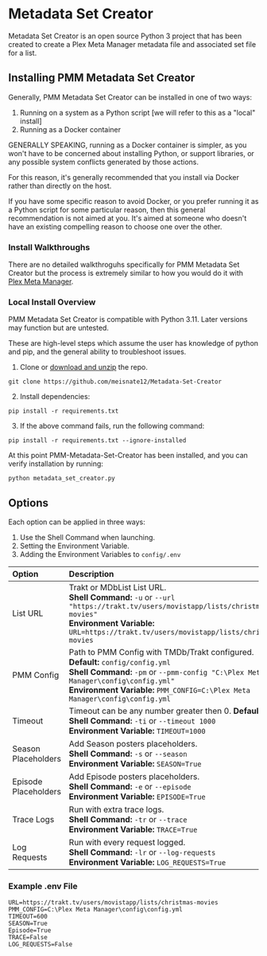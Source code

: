 # Metadata Set Creator

Metadata Set Creator is an open source Python 3 project that has been created to create a Plex Meta Manager metadata file and associated set file for a list.

## Installing PMM Metadata Set Creator

Generally, PMM Metadata Set Creator can be installed in one of two ways:

1. Running on a system as a Python script [we will refer to this as a "local" install]
2. Running as a Docker container

GENERALLY SPEAKING, running as a Docker container is simpler, as you won't have to be concerned about installing Python, or support libraries, or any possible system conflicts generated by those actions.

For this reason, it's generally recommended that you install via Docker rather than directly on the host.

If you have some specific reason to avoid Docker, or you prefer running it as a Python script for some particular reason, then this general recommendation is not aimed at you.  It's aimed at someone who doesn't have an existing compelling reason to choose one over the other.

### Install Walkthroughs

There are no detailed walkthroguhs specifically for PMM Metadata Set Creator but the process is extremely similar to how you would do it with [Plex Meta Manager](https://metamanager.wiki/en/latest/home/installation.html#install-walkthroughs).

### Local Install Overview

PMM Metadata Set Creator is compatible with Python 3.11. Later versions may function but are untested.

These are high-level steps which assume the user has knowledge of python and pip, and the general ability to troubleshoot issues. 

1. Clone or [download and unzip](https://github.com/meisnate12/PMM-Metadata-Set-Creator/archive/refs/heads/master.zip) the repo.

```shell
git clone https://github.com/meisnate12/Metadata-Set-Creator
```
2. Install dependencies:

```shell
pip install -r requirements.txt
```

3. If the above command fails, run the following command:

```shell
pip install -r requirements.txt --ignore-installed
```

At this point PMM-Metadata-Set-Creator has been installed, and you can verify installation by running:

```shell
python metadata_set_creator.py
```

## Options

Each option can be applied in three ways:

1. Use the Shell Command when launching.
2. Setting the Environment Variable.
3. Adding the Environment Variables to `config/.env` 

| Option               | Description                                                                                                                                                                                                                                             | Required |
|:---------------------|:--------------------------------------------------------------------------------------------------------------------------------------------------------------------------------------------------------------------------------------------------------|:--------:|
| List URL             | Trakt or MDbList List URL. <br>**Shell Command:** `-u` or `--url "https://trakt.tv/users/movistapp/lists/christmas-movies"` <br>**Environment Variable:** `URL=https://trakt.tv/users/movistapp/lists/christmas-movies`                                 | &#9989;  |
| PMM Config           | Path to PMM Config with TMDb/Trakt configured. **Default:** `config/config.yml`<br>**Shell Command:** `-pm` or `--pmm-config "C:\Plex Meta Manager\config\config.yml"`<br>**Environment Variable:** `PMM_CONFIG=C:\Plex Meta Manager\config\config.yml` | &#10060; |
| Timeout              | Timeout can be any number greater then 0. **Default:** `600`<br>**Shell Command:** `-ti` or `--timeout 1000`<br>**Environment Variable:** `TIMEOUT=1000`                                                                                                | &#10060; |
| Season Placeholders  | Add Season posters placeholders.<br>**Shell Command:** `-s` or `--season`<br>**Environment Variable:** `SEASON=True`                                                                                                                                    | &#10060; |
| Episode Placeholders | Add Episode posters placeholders.<br>**Shell Command:** `-e` or `--episode`<br>**Environment Variable:** `EPISODE=True`                                                                                                                                 | &#10060; |
| Trace Logs           | Run with extra trace logs.<br>**Shell Command:** `-tr` or `--trace`<br>**Environment Variable:** `TRACE=True`                                                                                                                                           | &#10060; |
| Log Requests         | Run with every request logged.<br>**Shell Command:** `-lr` or `--log-requests`<br>**Environment Variable:** `LOG_REQUESTS=True`                                                                                                                         | &#10060; |

### Example .env File
```
URL=https://trakt.tv/users/movistapp/lists/christmas-movies
PMM_CONFIG=C:\Plex Meta Manager\config\config.yml
TIMEOUT=600
SEASON=True
Episode=True
TRACE=False
LOG_REQUESTS=False
```